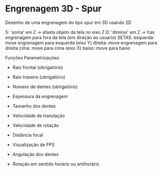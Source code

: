# Engrenagem 3D - Spur

Desenho de uma engrenagem do tipo spur em 3D usando 2D

S: 'soma' em Z -> afasta objeto da tela no eixo Z
D: 'diminui' em Z -> tras engrenagem para fora da tela (em direção ao usuario)
SETAS:
esquerda: move engrenagem para esquerda (eixo Y)
direita: move engrenagem para direita
cima: move para cima (eixo X)
baixo: move para baixo


Funções
Parametrizações:
- Raio frontal (obrigatório)
- Raio traseiro (obrigatório)
- Número de dentes (obrigatório)
- Espessura da engrenagem
- Tamanho dos dentes
- Velocidade de translação
- Velocidade de rotação
- Distância focal
- Visualização de FPS

- Angulação dos dentes
- Rotação em sentido horário ou antihorário
